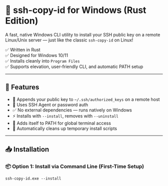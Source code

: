# 🔐 ssh-copy-id for Windows (Rust Edition)

A fast, native Windows CLI utility to install your SSH public key on a remote Linux/Unix server — just like the classic `ssh-copy-id` on Linux!

✅ Written in Rust  
✅ Designed for Windows 10/11  
✅ Installs cleanly into `Program Files`  
✅ Supports elevation, user-friendly CLI, and automatic PATH setup

---

## 🧩 Features

- 📂 Appends your public key to `~/.ssh/authorized_keys` on a remote host
- 🔐 Uses SSH Agent or password auth
- ✅ No external dependencies — runs natively on Windows
- ⚡ Installs with `--install`, removes with `--uninstall`
- 🧠 Adds itself to PATH for global terminal access
- 🧼 Automatically cleans up temporary install scripts

---

## 📥 Installation

### 📦 Option 1: Install via Command Line (First-Time Setup)

```CMD or Powershell:
ssh-copy-id.exe --install
